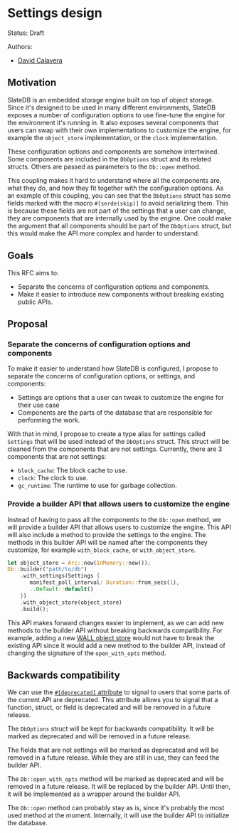 # Settings design

Status: Draft

Authors:

* [David Calavera](https://github.com/calavera)

## Motivation

SlateDB is an embedded storage engine built on top of object storage. Since it's designed to be used in many different environments, SlateDB exposes a number of configuration options to use fine-tune the engine for the environment it's running in. It also exposes several components that users can swap with their own implementations to customize the engine, for example the `object_store` implementation, or the `clock` implementation.

These configuration options and components are somehow intertwined. Some components are included in the `DbOptions` struct and its related structs. Others are passed as parameters to the `Db::open` method.

This coupling makes it hard to understand where all the components are, what they do, and how they fit together with the configuration options. As an example of this coupling, you can see that the `DbOptions` struct has some fields marked with the macro `#[serde(skip)]` to avoid serializing them. This is because these fields are not part of the settings that a user can change, they are components that are internally used by the engine. One could make the argument that all components should be part of the `DbOptions` struct, but this would make the API more complex and harder to understand.

## Goals

This RFC aims to:

* Separate the concerns of configuration options and components.
* Make it easier to introduce new components without breaking existing public APIs.

## Proposal

### Separate the concerns of configuration options and components

To make it easier to understand how SlateDB is configured, I propose to separate the concerns of configuration options, or settings, and components:

- Settings are options that a user can tweak to customize the engine for their use case
- Components are the parts of the database that are responsible for performing the work.

With that in mind, I propose to create a type alias for settings called `Settings` that will be used instead of the `DbOptions` struct. This struct will be cleaned from the components that are not settings. Currently, there are 3 components that are not settings:

- `block_cache`: The block cache to use.
- `clock`: The clock to use.
- `gc_runtime`: The runtime to use for garbage collection.

### Provide a builder API that allows users to customize the engine

Instead of having to pass all the components to the `Db::open` method, we will provide a builder API that allows users to customize the engine. This API will also include a method to provide the settings to the engine. The methods in this builder API will be named after the components they customize, for example `with_block_cache`, or `with_object_store`.

```rust
let object_store = Arc::new(InMemory::new());
Db::builder("path/to/db")
    .with_settings(Settings {
       manifest_poll_interval: Duration::from_secs(1),
       ..Default::default()
    })
    .with_object_store(object_store)
    .build();
```

This API makes forward changes easier to implement, as we can add new methods to the builder API without breaking backwards compatibility. For example, adding a new [WALL object store](https://github.com/slatedb/slatedb/pull/558) would not have to break the existing API since it would add a new method to the builder API, instead of changing the signature of the `open_with_opts` method.

## Backwards compatibility

We can use the [`#[deprecated]` attribute](https://doc.rust-lang.org/reference/attributes/diagnostics.html#the-deprecated-attribute) to signal to users that some parts of the current API are deprecated. This attribute allows you to signal that a function, struct, or field is deprecated and will be removed in a future release.

The `DbOptions` struct will be kept for backwards compatibility. It will be marked as deprecated and will be removed in a future release.

The fields that are not settings will be marked as deprecated and will be removed in a future release. While they are still in use, they can feed the builder API.

The `Db::open_with_opts` method will be marked as deprecated and will be removed in a future release. It will be replaced by the builder API. Until then, it will be implemented as a wrapper around the builder API.

The `Db::open` method can probably stay as is, since it's probably the most used method at the moment. Internally, it will use the builder API to initialize the database.
